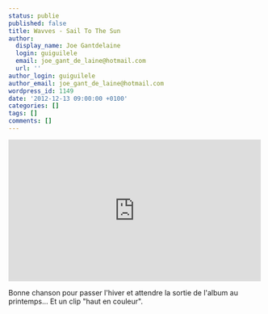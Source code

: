 ```yaml
---
status: publie
published: false
title: Wavves - Sail To The Sun
author:
  display_name: Joe Gantdelaine
  login: guiguilele
  email: joe_gant_de_laine@hotmail.com
  url: ''
author_login: guiguilele
author_email: joe_gant_de_laine@hotmail.com
wordpress_id: 1149
date: '2012-12-13 09:00:00 +0100'
categories: []
tags: []
comments: []
---
```

<iframe width="500" height="281" src="http://www.youtube.com/embed/lfPNbZB6PvM?rel=0" frameborder="0" allowfullscreen></iframe>

Bonne chanson pour passer l'hiver et attendre la sortie de l'album au printemps... Et un clip "haut en couleur".
